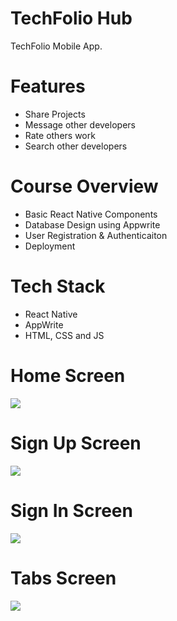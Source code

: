 # TechFolio Hub
TechFolio Mobile App.

# Features
* Share Projects
* Message other developers
* Rate others work
* Search other developers

# Course Overview
* Basic React Native Components
* Database Design using Appwrite
* User Registration & Authenticaiton
* Deployment

# Tech Stack
* React Native
* AppWrite
* HTML, CSS and JS

# Home Screen
<img src=".assets/images/screenshot/onboarding.png">  

# Sign Up Screen
<img src=".assets/images/screenshot/signup.png">  

# Sign In Screen
<img src=".assets/images/screenshot/signin.png">  

# Tabs Screen
<img src=".assets/images/screenshot/tabs.png">  

